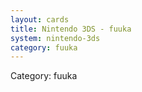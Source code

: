```yaml
---
layout: cards
title: Nintendo 3DS - fuuka
system: nintendo-3ds
category: fuuka
---
```

<div class="alert alert-secondary mb-4"><span class="i18n innerHTML-category">Category: </span><span class="i18n innerHTML-cat-fuuka">fuuka</span></div>
